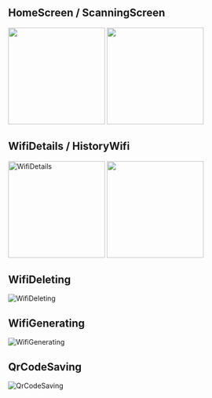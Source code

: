 ## HomeScreen / ScanningScreen
<img src = "https://raw.githubusercontent.com/Mouad677/ScanQR/refs/heads/main/homeScreen.jpeg" width = 197/> <img src = "https://raw.githubusercontent.com/Mouad677/ScanQR/refs/heads/main/ScanningScreen.jpeg" width = 197/>

## WifiDetails / HistoryWifi
<img src = "https://raw.githubusercontent.com/Mouad677/ScanQR/refs/heads/main/DetailsWifiSceen.jpeg" alt = "WifiDetails" width = 197/> <img src = "https://raw.githubusercontent.com/Mouad677/ScanQR/refs/heads/main/Items%20with%20delete%20option.jpeg" width = 197/>




## WifiDeleting
![WifiDeleting](https://raw.githubusercontent.com/Mouad677/ScanQR/refs/heads/main/wifi%20delete%20confirmation%20.jpeg)

## WifiGenerating
![WifiGenerating](https://raw.githubusercontent.com/Mouad677/ScanQR/refs/heads/main/generate%20QrCode.jpeg)

## QrCodeSaving
![QrCodeSaving](https://raw.githubusercontent.com/Mouad677/ScanQR/refs/heads/main/QRCode%20saved.jpeg)
